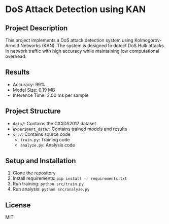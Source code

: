 # DoS Attack Detection using KAN

## Project Description
This project implements a DoS attack detection system using Kolmogorov-Arnold Networks (KAN). The system is designed to detect DoS Hulk attacks in network traffic with high accuracy while maintaining low computational overhead.

## Results
- Accuracy: 99%
- Model Size: 0.19 MB
- Inference Time: 2.00 ms per sample

## Project Structure
- `data/`: Contains the CICIDS2017 dataset
- `experiment_data/`: Contains trained models and results
- `src/`: Contains source code
  - `train.py`: Training code
  - `analyze.py`: Analysis code

## Setup and Installation
1. Clone the repository
2. Install requirements: `pip install -r requirements.txt`
3. Run training: `python src/train.py`
4. Run analysis: `python src/analyze.py`

## License
MIT